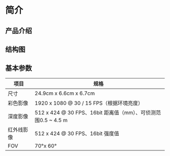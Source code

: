 # 简介

## 产品介绍



## 结构图



## 基本参数

| 项目                 | 规格            |
| ------------------- | --------------- |
| 尺寸       | 24.9cm x 6.6cm x 6.7cm          |
| 彩色影像   |1920 x 1080 @ 30 / 15 FPS（根据环境亮度） |
| 深度影像   | 512 x 424 @ 30 FPS、16bit 距离值（mm）、可侦测范围0.5 ~ 4.5 m|
| 红外线影像  | 512 x 424 @ 30 FPS、16bit 强度值        |
| FOV       | 70°x 60°          |
 
 













